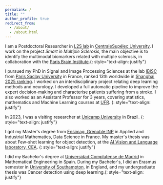 ```yaml
---
permalink: /
title: ""
author_profile: true
redirect_from: 
  - /about/
  - /about.html
---
```


I am a Postdoctoral Researcher in [L2S lab](https://l2s.centralesupelec.fr/) in [CentraleSupélec University](https://www.centralesupelec.fr/en/). I work on the project *Smart in Multiple Sclerosis*, the main objective is to identify the multimodal biomarkers related with multiple sclerosis, in collaboration with the [Paris Brain Institute](https://parisbraininstitute.org/).{: style="text-align: justify"}


I pursued my PhD in Signal and Image Processing Sciences at the lab [IBISC](https://www.ibisc.univ-evry.fr/en/) from [Paris Saclay University](https://www.universite-paris-saclay.fr/en) in France, ranked 13th worldwide in [Shanghai 2025 ranking](https://www.shanghairanking.com/news/arwu/2025). I worked on an interdisciplinary project relating deep learning methods and neurology. I developed a full automatic pipeline to improve the expert decision-making and characterise patients suffering from a stroke. I also worked as an Assistant Professor for 3 years, covering statistics, mathematics and Machine Learning courses at [UFR](https://www.univ-evry.fr/universite/organisation/composantes/stockage-des-ufrs/ufr-sciences-fondamentales-et-appliquees.html).
{: style="text-align: justify"}


In 2023, I was a visiting researcher at [Unicamp University](https://unicamp.br/en/) in Brazil. {: style="text-align: justify"}

I got my Master's degree from [Ensimag, Grenoble INP](https://ensimag.grenoble-inp.fr/en) in Applied and Industrial Mathematics, Data Science in France. My master's thesis was about Few-shot learning for object detection, at the  [AI Vision and Language laboratory, CEA](https://kalisteo.cea.fr/index.php/ai/). {: style="text-align: justify"}

I did my Bachelor's degree at [Universidad Complutense de Madrid](https://www.ucm.es/) in Mathematical Engineering in Spain. During my Bachelor's, I did an Erasmus semester in [University of Southampton](https://www.southampton.ac.uk/), in England, and my undergraduate thesis was Cancer detection using deep learning.{: style="text-align: justify"}




